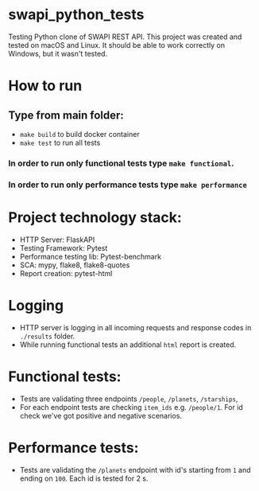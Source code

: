 # swapi_python_tests
Testing Python clone of SWAPI REST API. This project was created and tested on macOS and Linux.
It should be able to work correctly on Windows, but it wasn't tested.


# How to run
## Type from main folder:
- `make build` to build docker container
- `make test` to run all tests

### In order to run only functional tests type `make functional`. 
### In order to run only performance tests type `make performance`

# Project technology stack:
- HTTP Server: FlaskAPI
- Testing Framework: Pytest
- Performance testing lib: Pytest-benchmark
- SCA: mypy, flake8, flake8-quotes
- Report creation: pytest-html

# Logging
- HTTP server is logging in all incoming requests and response codes in `./results` folder.
- While running functional tests an additional `html` report is created.

# Functional tests:
- Tests are validating three endpoints `/people`, `/planets`, `/starships`,
- For each endpoint tests are checking `item_ids` e.g. `/people/1`. For id check we've got positive and negative scenarios.

# Performance tests:
- Tests are validating the `/planets` endpoint with id's starting from `1` and ending on `100`. Each id is tested for 2 s. 
